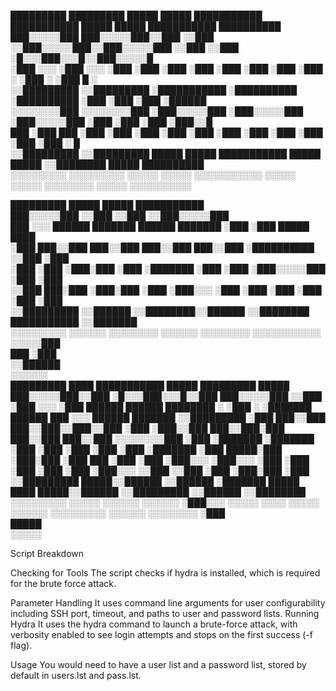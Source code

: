   █████████   █████████  █████   █████    ███████████  ███████████   █████  █████ ███████████ ██████████      
 ███░░░░░███ ███░░░░░███░░███   ░░███    ░░███░░░░░███░░███░░░░░███ ░░███  ░░███ ░█░░░███░░░█░░███░░░░░█      
░███    ░░░ ░███    ░░░  ░███    ░███     ░███    ░███ ░███    ░███  ░███   ░███ ░   ░███  ░  ░███  █ ░       
░░█████████ ░░█████████  ░███████████     ░██████████  ░██████████   ░███   ░███     ░███     ░██████         
 ░░░░░░░░███ ░░░░░░░░███ ░███░░░░░███     ░███░░░░░███ ░███░░░░░███  ░███   ░███     ░███     ░███░░█         
 ███    ░███ ███    ░███ ░███    ░███     ░███    ░███ ░███    ░███  ░███   ░███     ░███     ░███ ░   █      
░░█████████ ░░█████████  █████   █████    ███████████  █████   █████ ░░████████      █████    ██████████      
 ░░░░░░░░░   ░░░░░░░░░  ░░░░░   ░░░░░    ░░░░░░░░░░░  ░░░░░   ░░░░░   ░░░░░░░░      ░░░░░    ░░░░░░░░░░       
                                                                                                              
                                                                                                              
                                                                                                              
   █████████               █████              █████    ███████████                                            
  ███░░░░░███             ░░███              ░░███    ░░███░░░░░███                                           
 ███     ░░░   ██████   ███████   ██████   ███████     ░███    ░███ █████ ████                                
░███          ███░░███ ███░░███  ███░░███ ███░░███     ░██████████ ░░███ ░███                                 
░███         ░███ ░███░███ ░███ ░███████ ░███ ░███     ░███░░░░░███ ░███ ░███                                 
░░███     ███░███ ░███░███ ░███ ░███░░░  ░███ ░███     ░███    ░███ ░███ ░███                                 
 ░░█████████ ░░██████ ░░████████░░██████ ░░████████    ███████████  ░░███████                                 
  ░░░░░░░░░   ░░░░░░   ░░░░░░░░  ░░░░░░   ░░░░░░░░    ░░░░░░░░░░░    ░░░░░███                                 
                                                                     ███ ░███                                 
                                                                    ░░██████                                  
                                                                     ░░░░░░                                   
  █████████  ████                              ███████████ █████                 █████████               █████
 ███░░░░░███░░███                             ░█░░░███░░░█░░███                 ███░░░░░███             ░░███ 
░███    ░░░  ░███   ██████   ██████  ████████ ░   ░███  ░  ░███████    ██████  ███     ░░░   ██████   ███████ 
░░█████████  ░███  ███░░███ ███░░███░░███░░███    ░███     ░███░░███  ███░░███░███          ███░░███ ███░░███ 
 ░░░░░░░░███ ░███ ░███████ ░███████  ░███ ░███    ░███     ░███ ░███ ░███████ ░███    █████░███ ░███░███ ░███ 
 ███    ░███ ░███ ░███░░░  ░███░░░   ░███ ░███    ░███     ░███ ░███ ░███░░░  ░░███  ░░███ ░███ ░███░███ ░███ 
░░█████████  █████░░██████ ░░██████  ░███████     █████    ████ █████░░██████  ░░█████████ ░░██████ ░░████████
 ░░░░░░░░░  ░░░░░  ░░░░░░   ░░░░░░   ░███░░░     ░░░░░    ░░░░ ░░░░░  ░░░░░░    ░░░░░░░░░   ░░░░░░   ░░░░░░░░ 
                                     ░███                                                                     
                                     █████                                                                    
                                    ░░░░░                                                                     



Script Breakdown

Checking for Tools
 The script checks if hydra is installed, which is required for the brute force attack.

Parameter Handling
 It uses command line arguments for user configurability including SSH port, timeout, and paths to user and password lists.
Running Hydra It uses the hydra command to launch a brute-force attack, with verbosity enabled to see login attempts and stops on the first success (-f flag).

Usage
You would need to have a user list and a password list, stored by default in users.lst and pass.lst.
